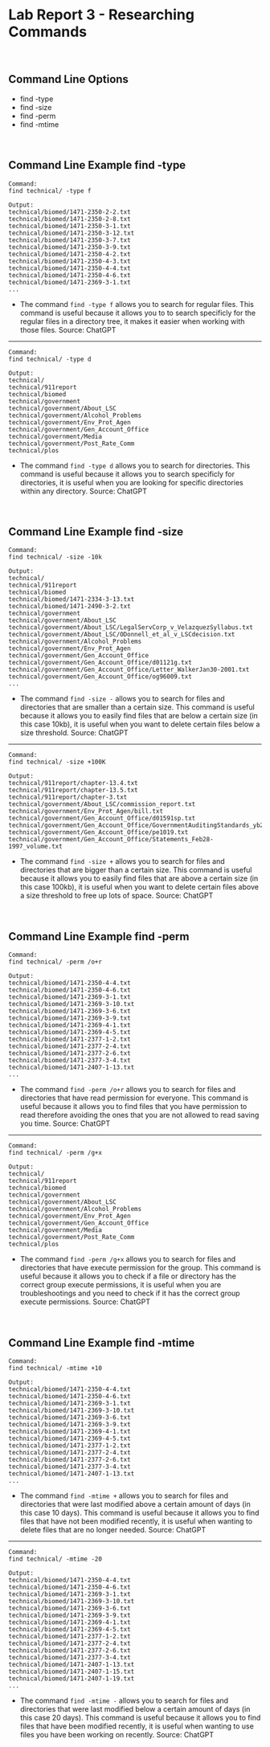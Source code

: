 # Lab Report 3 - Researching Commands

<br>

## Command Line Options
- find -type
- find -size
- find -perm
- find -mtime

<br>

## Command Line Example find -type
```
Command:
find technical/ -type f

Output:
technical/biomed/1471-2350-2-2.txt
technical/biomed/1471-2350-2-8.txt
technical/biomed/1471-2350-3-1.txt
technical/biomed/1471-2350-3-12.txt
technical/biomed/1471-2350-3-7.txt
technical/biomed/1471-2350-3-9.txt
technical/biomed/1471-2350-4-2.txt
technical/biomed/1471-2350-4-3.txt
technical/biomed/1471-2350-4-4.txt
technical/biomed/1471-2350-4-6.txt
technical/biomed/1471-2369-3-1.txt
...
```
- The command `find -type f` allows you to search for regular files. This command is useful because it allows you to to search specificly for the regular files in a directory tree, it makes it easier when working with those files. Source: ChatGPT

---

```
Command:
find technical/ -type d

Output:
technical/
technical/911report
technical/biomed
technical/government
technical/government/About_LSC
technical/government/Alcohol_Problems
technical/government/Env_Prot_Agen
technical/government/Gen_Account_Office
technical/government/Media
technical/government/Post_Rate_Comm
technical/plos
```
- The command `find -type d` allows you to search for directories. This command is useful because it allows you to search specificly for directories, it is useful when you are looking for specific directories within any directory. Source: ChatGPT

<br>

## Command Line Example find -size
```
Command:
find technical/ -size -10k

Output:
technical/
technical/911report
technical/biomed
technical/biomed/1471-2334-3-13.txt
technical/biomed/1471-2490-3-2.txt
technical/government
technical/government/About_LSC
technical/government/About_LSC/LegalServCorp_v_VelazquezSyllabus.txt
technical/government/About_LSC/ODonnell_et_al_v_LSCdecision.txt
technical/government/Alcohol_Problems
technical/government/Env_Prot_Agen
technical/government/Gen_Account_Office
technical/government/Gen_Account_Office/d01121g.txt
technical/government/Gen_Account_Office/Letter_WalkerJan30-2001.txt
technical/government/Gen_Account_Office/og96009.txt
...
```
- The command `find -size -` allows you to search for files and directories that are smaller than a certain size. This command is useful because it allows you to easily find files that are below a certain size (in this case 10kb), it is useful when you want to delete certain files below a size threshold. Source: ChatGPT

---

```
Command: 
find technical/ -size +100K

Output:
technical/911report/chapter-13.4.txt
technical/911report/chapter-13.5.txt
technical/911report/chapter-3.txt
technical/government/About_LSC/commission_report.txt
technical/government/Env_Prot_Agen/bill.txt
technical/government/Gen_Account_Office/d01591sp.txt
technical/government/Gen_Account_Office/GovernmentAuditingStandards_yb2002ed.txt   
technical/government/Gen_Account_Office/pe1019.txt
technical/government/Gen_Account_Office/Statements_Feb28-1997_volume.txt
```
- The command `find -size +` allows you to search for files and directories that are bigger than a certain size. This command is useful because it allows you to easily find files that are above a certain size (in this case 100kb), it is useful when you want to delete certain files above a size threshold to free up lots of space. Source: ChatGPT

<br>

## Command Line Example find -perm
```
Command:
find technical/ -perm /o+r

Output:
technical/biomed/1471-2350-4-4.txt
technical/biomed/1471-2350-4-6.txt
technical/biomed/1471-2369-3-1.txt
technical/biomed/1471-2369-3-10.txt
technical/biomed/1471-2369-3-6.txt
technical/biomed/1471-2369-3-9.txt
technical/biomed/1471-2369-4-1.txt
technical/biomed/1471-2369-4-5.txt
technical/biomed/1471-2377-1-2.txt
technical/biomed/1471-2377-2-4.txt
technical/biomed/1471-2377-2-6.txt
technical/biomed/1471-2377-3-4.txt
technical/biomed/1471-2407-1-13.txt
...
```
- The command `find -perm /o+r` allows you to search for files and directories that have read permission for everyone. This command is useful because it allows you to find files that you have permission to read therefore avoiding the ones that you are not allowed to read saving you time. Source: ChatGPT

---

```
Command:
find technical/ -perm /g+x

Output:
technical/
technical/911report
technical/biomed
technical/government
technical/government/About_LSC
technical/government/Alcohol_Problems
technical/government/Env_Prot_Agen
technical/government/Gen_Account_Office
technical/government/Media
technical/government/Post_Rate_Comm
technical/plos
```
- The command `find -perm /g+x` allows you to search for files and directories that have execute permission for the group. This command is useful because it allows you to check if a file or directory has the correct group execute permissions, it is useful when you are troubleshootings and you need to check if it has the correct group execute permissions. Source: ChatGPT

<br>

## Command Line Example find -mtime
```
Command:
find technical/ -mtime +10
 
Output:
technical/biomed/1471-2350-4-4.txt
technical/biomed/1471-2350-4-6.txt
technical/biomed/1471-2369-3-1.txt
technical/biomed/1471-2369-3-10.txt
technical/biomed/1471-2369-3-6.txt
technical/biomed/1471-2369-3-9.txt
technical/biomed/1471-2369-4-1.txt
technical/biomed/1471-2369-4-5.txt
technical/biomed/1471-2377-1-2.txt
technical/biomed/1471-2377-2-4.txt
technical/biomed/1471-2377-2-6.txt
technical/biomed/1471-2377-3-4.txt
technical/biomed/1471-2407-1-13.txt
...
```
- The command `find -mtime +` allows you to search for files and directories that were last modified above a certain amount of days (in this case 10 days). This command is useful because it allows you to find files that have not been modified recently, it is useful when wanting to delete files that are no longer needed. Source: ChatGPT

---

```
Command:
find technical/ -mtime -20

Output: 
technical/biomed/1471-2350-4-4.txt
technical/biomed/1471-2350-4-6.txt
technical/biomed/1471-2369-3-1.txt
technical/biomed/1471-2369-3-10.txt
technical/biomed/1471-2369-3-6.txt
technical/biomed/1471-2369-3-9.txt
technical/biomed/1471-2369-4-1.txt
technical/biomed/1471-2369-4-5.txt
technical/biomed/1471-2377-1-2.txt
technical/biomed/1471-2377-2-4.txt
technical/biomed/1471-2377-2-6.txt
technical/biomed/1471-2377-3-4.txt
technical/biomed/1471-2407-1-13.txt
technical/biomed/1471-2407-1-15.txt
technical/biomed/1471-2407-1-19.txt
...
```
- The command `find -mtime -` allows you to search for files and directories that were last modified below a certain amount of days (in this case 20 days). This command is useful because it allows you to find files that have been modified recently, it is useful when wanting to use files you have been working on recently. Source: ChatGPT

 



